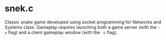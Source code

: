 # snek.c
Classic snake game developed using socket programming for Networks and Systems class. Gameplay requires launching both a game server (with the `-s` flag) and a client gameplay window (with the `-c` flag).
